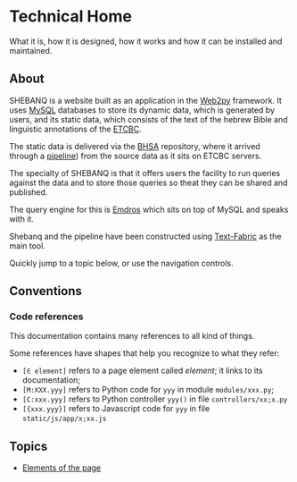 # Technical Home

What it is, how it is designed, how it works and how it can be installed and maintained.

## About

SHEBANQ is a website built as an application in the
[Web2py]({{web2py}}) framework.
It uses [MySQL]({{mysql}}) databases to store its dynamic data,
which is generated by users, and its static data, which consists
of the text of the hebrew Bible and linguistic annotations
of the [ETCBC]({{etcbc}}).

The static data is delivered via the [BHSA]({{bhsa}}) repository,
where it arrived through a [pipeline]({{pipeline}})) from
the source data as it sits on ETCBC servers.

The specialty of SHEBANQ is that it offers users the facility to
run queries against the data and to store those queries so theat they
can be shared and published.

The query engine for this is [Emdros]({{emdros}}) which sits on top
of MySQL and speaks with it.

Shebanq and the pipeline have been constructed using
[Text-Fabric]({{textfabric}}) as the main tool.

Quickly jump to a topic below,
or use the navigation controls.

## Conventions

### Code references


This documentation contains many references to all kind of things.

Some references have shapes that help you recognize to what they refer:

*   `[∈ element]` refers to a page element called *element*; it links
    to its documentation;
*   `[M:XXX.yyy]` refers to Python code for `yyy` in module `modules/xxx.py`;
*   `[C:xxx.yyy]` refers to Python controller `yyy()` in file `controllers/xx;x.py`
*   `[{xxx.yyy}]` refers to Javascript code for `yyy` in file `static/js/app/x;xx.js`

## Topics

*   [Elements of the page](elements/index.md)
